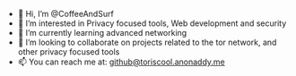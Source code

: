 - 👋 Hi, I’m @CoffeeAndSurf
- 👀 I’m interested in Privacy focused tools, Web development and security
- 🌱 I’m currently learning advanced networking
- 💞️ I’m looking to collaborate on projects related to the tor network, and other privacy focused tools
- 📫 You can reach me at: github@toriscool.anonaddy.me
